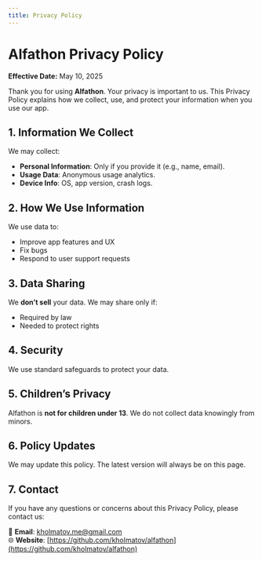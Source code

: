 ```yaml
---
title: Privacy Policy
---
```


# Alfathon Privacy Policy

**Effective Date:** May 10, 2025

Thank you for using **Alfathon**. Your privacy is important to us. This Privacy Policy explains how we collect, use, and protect your information when you use our app.

## 1. Information We Collect

We may collect:

- **Personal Information**: Only if you provide it (e.g., name, email).
- **Usage Data**: Anonymous usage analytics.
- **Device Info**: OS, app version, crash logs.

## 2. How We Use Information

We use data to:

- Improve app features and UX
- Fix bugs
- Respond to user support requests

## 3. Data Sharing

We **don’t sell** your data. We may share only if:

- Required by law
- Needed to protect rights

## 4. Security

We use standard safeguards to protect your data.

## 5. Children’s Privacy

Alfathon is **not for children under 13**. We do not collect data knowingly from minors.

## 6. Policy Updates

We may update this policy. The latest version will always be on this page.

## 7. Contact

If you have any questions or concerns about this Privacy Policy, please contact us:

📧 **Email**: [kholmatov.me@gmail.com](mailto:kholmatov.me@gmail.com)  
🌐 **Website**: [https://github.com/kholmatov/alfathon](https://github.com/kholmatov/alfathon)